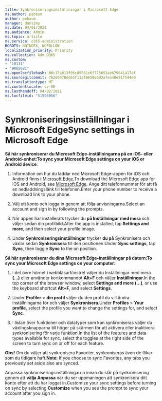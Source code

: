 ```yaml
---
title: Synkroniseringsinställningar i Microsoft Edge
ms.author: pebaum
author: pebaum
manager: dansimp
ms.date: 04/01/2021
ms.audience: Admin
ms.topic: article
ms.service: o365-administration
ROBOTS: NOINDEX, NOFOLLOW
localization_priority: Priority
ms.collection: Adm_O365
ms.custom:
- "10131"
- "9005681"
ms.openlocfilehash: 06c17ab13f06c85561c6f775691ab679641417af
ms.sourcegitcommit: 7b2e5078dd65f11af6650e692a7ea48e91f544e0
ms.translationtype: MT
ms.contentlocale: sv-SE
ms.lasthandoff: 04/02/2021
ms.locfileid: "51595956"
---
```

# <a name="sync-settings-in-microsoft-edge"></a><span data-ttu-id="d5a17-102">Synkroniseringsinställningar i Microsoft Edge</span><span class="sxs-lookup"><span data-stu-id="d5a17-102">Sync settings in Microsoft Edge</span></span>

<span data-ttu-id="d5a17-103">**Så här synkroniserar du Microsoft Edge-inställningarna på en iOS- eller Android-enhet:**</span><span class="sxs-lookup"><span data-stu-id="d5a17-103">**To sync your Microsoft Edge settings on your iOS or Android device**:</span></span>

1. <span data-ttu-id="d5a17-104">Information om hur du laddar ned Microsoft Edge-appen för iOS och Android finns i [Microsoft Edge.](https://www.microsoft.com/edge?ocid=SMC-IA-4534424)</span><span class="sxs-lookup"><span data-stu-id="d5a17-104">To download the Microsoft Edge app for iOS and Android, see [Microsoft Edge](https://www.microsoft.com/edge?ocid=SMC-IA-4534424).</span></span> <span data-ttu-id="d5a17-105">Ange ditt telefonnummer för att få en nedladdningslänk till telefonen.</span><span class="sxs-lookup"><span data-stu-id="d5a17-105">Enter your phone number to receive a download link to your phone.</span></span>

1. <span data-ttu-id="d5a17-106">Välj ett konto och logga in genom att följa anvisningarna.</span><span class="sxs-lookup"><span data-stu-id="d5a17-106">Select an account and sign in by following the prompts.</span></span>

1. <span data-ttu-id="d5a17-107">När appen har installerats trycker du **på Inställningar med mera** och väljer sedan din profilbild.</span><span class="sxs-lookup"><span data-stu-id="d5a17-107">After the app is installed, tap **Settings and more**, and then select your profile image.</span></span>

1. <span data-ttu-id="d5a17-108">Under **Synkroniseringsinställningar** trycker **du på** Synkronisera och växlar sedan **Synkronisera** till den positionen.</span><span class="sxs-lookup"><span data-stu-id="d5a17-108">Under **Sync settings**, tap **Sync**, then toggle **Sync** to the on position.</span></span> 

<span data-ttu-id="d5a17-109">**Så här synkroniserar du dina Microsoft Edge-inställningar på datorn:**</span><span class="sxs-lookup"><span data-stu-id="d5a17-109">**To sync your Microsoft Edge settings on your computer**:</span></span>

1. <span data-ttu-id="d5a17-110">I det övre hörnet i webbläsarfönstret väljer du Inställningar med mera **(...)** eller använder kortkommandot **Alt+F** och väljer **Inställningar.**</span><span class="sxs-lookup"><span data-stu-id="d5a17-110">In the top corner of the browser window, select **Settings and more (...)**, or use the keyboard shortcut **Alt+F**, and select **Settings**.</span></span>

1. <span data-ttu-id="d5a17-111">Under **Profiler**  >  **din profil** väljer du den profil du vill ändra inställningarna för och väljer **Synkronisera**.</span><span class="sxs-lookup"><span data-stu-id="d5a17-111">Under **Profiles** > **Your profile**, select the profile you want to change the settings for, and select **Sync**.</span></span>

1. <span data-ttu-id="d5a17-112">I listan över funktioner och datatyper som kan synkroniseras väljer du växlingsknapparna till höger på skärmen för att aktivera eller inaktivera synkronisering för varje funktion.</span><span class="sxs-lookup"><span data-stu-id="d5a17-112">In the list of the features and data types available for sync, select the toggles at the right side of the screen to turn sync on or off for each feature.</span></span>

<span data-ttu-id="d5a17-113">**Obs!** Om du väljer att synkronisera Favoriter, synkroniseras även de flikar som du tidigare haft.</span><span class="sxs-lookup"><span data-stu-id="d5a17-113">**Note:** If you choose to sync Favorites, any tabs you previously set aside also are synced.</span></span>

<span data-ttu-id="d5a17-114">Anpassa synkroniseringsinställningarna innan du slår på synkronisering genom att **välja Anpassa** när du ser uppmaningen att synkronisera ditt konto efter att du har loggat in.</span><span class="sxs-lookup"><span data-stu-id="d5a17-114">Customize your sync settings before turning on sync by selecting **Customize** when you see the prompt to sync your account after you sign in.</span></span>